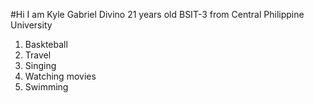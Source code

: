 #Hi I am Kyle Gabriel Divino
21 years old BSIT-3 from Central Philippine University
1. Baskteball
2. Travel
3. Singing
4. Watching movies
5. Swimming

